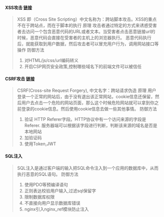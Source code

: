 #### XSS攻击 [链接](https://www.cnblogs.com/tugenhua0707/p/10909284.html)
> XSS 即（Cross Site Scripting）中文名称为：跨站脚本攻击。XSS的重点不在于跨站点，而在于脚本的执行
> 原理
> 攻击者通过特定的方式来诱惑受害者去访问一个包含恶意代码的URL或者文本。当受害者点击恶意链接url的时候，恶意代码会直接在受害者的主机上的浏览器执行。
> 恶意代码执行后，就能获取到用户数据，然后攻击者可以冒充用户行为，调用网站接口等操作
> 防御方法
> 1. 对HTML/js/css/url编码转义
> 2. 开启CSP网页安全政策,控制哪些域名下的前端文件可以被信任

#### CSRF攻击 [链接](https://www.cnblogs.com/tugenhua0707/p/10884059.html)
> CSRF(Cross-site Request Forgery), 中文名字：跨站请求伪造
> 原理
> 用户登录一个正常的网站后，由于没有退出该正常网站，cookie信息还保留，然后用户去点击一个危险的网站页面，那么这个时候危险网站就可以拿到你之前登录的cookie信息。然后使用cookie信息去做一些其他事情。
> 防御方法
> 1. 验证 HTTP Referer字段。HTTP协议中有一个访问来源的字段是Referer. 服务器端可以根据该字段进行判断，判断该来源的域名是否是本地网站
> 2. 加验证码
> 3. 使用Token,JWT

#### SQL注入
> SQL注入是通过客户端的输入把SQL命令注入到一个应用的数据库中，从而执行恶意的SQL语句。
> 防御方法
> 1. 使用PDO等预编译语句
> 2. 正则表达校验用户输入,过滤sql保留字
> 3. 限制数据库权限
> 4. 不直接向用户显示数据库错误
> 5. nginx引入nginx_ref模块防止注入
